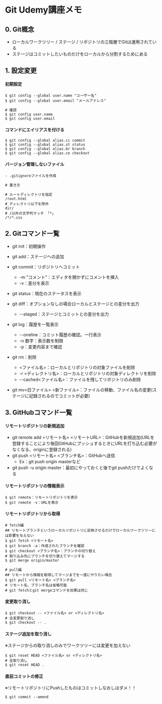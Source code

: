 # Git Udemy講座メモ

## 0. Git概念
- ローカルワークツリー / ステージ / リポジトリの三階層でGitは運用されている
- ステージはコミットしたいものだけをローカルから分割するためにある

## 1. 設定変更
#### 初期設定
```
$ git config --global user.name "ユーザー名"
$ git config --global user.email "メールアドレス"

# 確認
$ git config user.name
$ git config user.email
```
#### コマンドにエイリアスを付ける
```
$ git config --global alias.ci commit
$ git config --global alias.st status
$ git config --global alias.br branch
$ git config --global alias.co checkout
```

#### バージョン管理しないファイル
```
- .gitignoreファイルを作成

# 書き方

# ルートディレクトリを指定
/root.html
# ディレクトリ以下を除外
dir/
# /以外の文字列マッチ 「*」
/*/*.css
```

## 2. Gitコマンド一覧
- git init：初期操作

- git add：ステージへの追加
- git commit：リポジトリへコミット
  - -m "コメント"：エディタを開かずにコメントを挿入
  - -v：差分を表示
- git status：現在のステータスを表示
- git diff：オプションなしの場合ローカルとステージとの差分を出力
  - --staged：ステージとコミットとの差分を出力
- git log：履歴を一覧表示
  - --oneline：コミット履歴の確認。一行表示
  - -n 数字：表示数を制限
  - -p：変更内容まで確認
- git rm：削除
  - <ファイル名>：ローカルとリポジトリの対象ファイルを削除
  - -r <ディレクトリ名>：ローカルとリポジトリの対象ディレクトリを削除
  - --cached<ファイル名>：ファイルを残してリポジトリのみ削除
- git mv<旧ファイル> <新ファイル>：ファイルの移動、ファイル名の変更(ステージに記録されるのでコミットが必要)

## 3. GitHubコマンド一覧
#### リモートリポジトリの新規追加
- git remote add <リモート名> <リモートURL>：GitHubを新規追加(URLを登録することにより毎回GitHubにプッシュするときにURLを打ち込む必要がなくなる、originに登録される)
- git push <リモート名> <ブランチ名>：GitHubへ送信
  - Ex：git push origin masterなど
-  git push -u origin master：最初にやっておくと後でgit pushだけでよくなる

#### リモートリポジトリの情報表示
```
$ git remote：リモートリポジトリを表示
$ git remote -v：URLを表示
```

#### リモートリポジトリから取得
```
# fetch編
## リモートブランチというローカルリポジトリに反映させるだけでローカルワークツリーには影響を与えない
$ git fetch <リモート名>
$ git branch -a：作成されたブランチを確認
$ git checkout <ブランチ名>：ブランチの切り替え
# 取り込み先にブランチを切り替えてマージする
$ git merge origin/master

# pull編
## リモートから情報を取得してマージまでを一度にやりたい場合
$ git pull <リモート名> <ブランチ名>
# リモート名、ブランチ名は省略可能
# git fetchとgit mergeコマンドを効果は同じ
```

#### 変更取り消し
```
$ git checkout -- <ファイル名> or <ディレクトリ名>
# 全変更取り消し
$ git checkout -- .
``` 

#### ステージ追加を取り消し
※ステージからの取り消しのみでワークツリーには変更を加えない
```
$ git reset HEAD <ファイル名> or <ディレクトリ名>
# 全取り消し
$ git reset HEAD .
```

#### 直前コミットの修正
※リモートリポジトリにPushしたものはコミットしなおしはダメ！！
```
$ git commit --amend
```